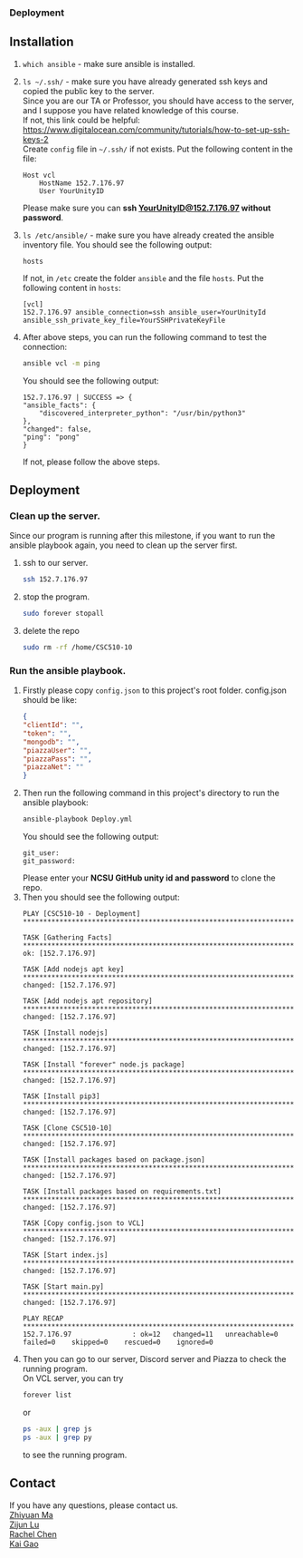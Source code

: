 ### Deployment
## Installation
1. `which ansible` - make sure ansible is installed.

2. `ls ~/.ssh/` - make sure you have already generated ssh keys and copied the public key to the server.  
   Since you are our TA or Professor, you should have access to the server, and I suppose you have related knowledge of this course.  
   If not, this link could be helpful: https://www.digitalocean.com/community/tutorials/how-to-set-up-ssh-keys-2  
   Create `config` file in `~/.ssh/` if not exists.
   Put the following content in the file:
    ```
    Host vcl
        HostName 152.7.176.97
        User YourUnityID
   ```
   Please make sure you can **ssh YourUnityID@152.7.176.97 without password**.

3. `ls /etc/ansible/` - make sure you have already created the ansible inventory file.
   You should see the following output:

    ```
    hosts
    ```

   If not, in `/etc` create the folder `ansible` and the file  `hosts`. Put the following content in `hosts`:
    ```
    [vcl]
    152.7.176.97 ansible_connection=ssh ansible_user=YourUnityId ansible_ssh_private_key_file=YourSSHPrivateKeyFile
    ```
4. After above steps, you can run the following command to test the connection:
    ```bash
    ansible vcl -m ping
    ```
   You should see the following output:
    ```
    152.7.176.97 | SUCCESS => {
    "ansible_facts": {
        "discovered_interpreter_python": "/usr/bin/python3"
    },
    "changed": false,
    "ping": "pong"
    }
    ```
   If not, please follow the above steps. 

## Deployment
### Clean up the server.  
Since our program is running after this milestone, if you want to run the ansible playbook again, you need to clean up the server first.  
1. ssh to our server.
    ```bash
    ssh 152.7.176.97
    ```
2. stop the program.  
    ```bash
    sudo forever stopall
    ```
3. delete the repo
    ```bash
    sudo rm -rf /home/CSC510-10
    ```
### Run the ansible playbook.  
1. Firstly please copy `config.json` to this project's root folder.
config.json should be like:
    ```json
   {
   "clientId": "",
   "token": "",
   "mongodb": "",
   "piazzaUser": "",
   "piazzaPass": "",
   "piazzaNet": ""
   }
    ```
2. Then run the following command in this project's directory to run the ansible playbook:
   ```bash
   ansible-playbook Deploy.yml
   ```
   You should see the following output:
   ```
   git_user:
   git_password:
   ```
   Please enter your **NCSU GitHub unity id and password** to clone the repo.  
3. Then you should see the following output:
   ```
   PLAY [CSC510-10 - Deployment] **********************************************************************************************************************************************

   TASK [Gathering Facts] *****************************************************************************************************************************************************
   ok: [152.7.176.97]

   TASK [Add nodejs apt key] **************************************************************************************************************************************************
   changed: [152.7.176.97]

   TASK [Add nodejs apt repository] *******************************************************************************************************************************************
   changed: [152.7.176.97]

   TASK [Install nodejs] ******************************************************************************************************************************************************
   changed: [152.7.176.97]

   TASK [Install "forever" node.js package] ***********************************************************************************************************************************
   changed: [152.7.176.97]

   TASK [Install pip3] ********************************************************************************************************************************************************
   changed: [152.7.176.97]

   TASK [Clone CSC510-10] *****************************************************************************************************************************************************
   changed: [152.7.176.97]

   TASK [Install packages based on package.json] ******************************************************************************************************************************
   changed: [152.7.176.97]

   TASK [Install packages based on requirements.txt] **************************************************************************************************************************
   changed: [152.7.176.97]

   TASK [Copy config.json to VCL] *********************************************************************************************************************************************
   changed: [152.7.176.97]

   TASK [Start index.js] ******************************************************************************************************************************************************
   changed: [152.7.176.97]

   TASK [Start main.py] *******************************************************************************************************************************************************
   changed: [152.7.176.97]

   PLAY RECAP *****************************************************************************************************************************************************************
   152.7.176.97               : ok=12   changed=11   unreachable=0    failed=0    skipped=0    rescued=0    ignored=0
   ```
4. Then you can go to our server, Discord server and Piazza to check the running program.  
On VCL server, you can try
   ```bash
   forever list
   ```
   or 
   ```bash
   ps -aux | grep js
   ps -aux | grep py
   ```
   to see the running program.
## Contact
If you have any questions, please contact us.  
[Zhiyuan Ma](mailto:zma24@ncsu.edu)   
[Zijun Lu](mailto:zlu5@ncsu.edu)    
[Rachel Chen](mailto:rschen@ncsu.edu)  
[Kai Gao](mailto:kgao2@ncsu.edu)